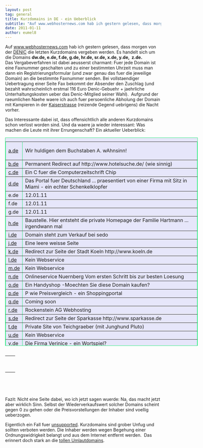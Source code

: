 ```yaml
---
layout: post
tag: general
title: Kurzdomains in DE - ein Ueberblick
subtitle: "Auf www.webhosternews.com hab ich gestern gelesen, dass morgen von der DENIC die letzten Kurzdomains vergeben werden. Es handelt sich um die Domains dw.de, e.de, f.de, g.de, hr.de, sr.de, x.de, y.de,  z.de. Das Vergabeverfahren ist dabei aeusserst charm&hellip;"
date: 2011-01-11
author: eumel8
---
```


<p>Auf <a href="http://www.webhosternews.com/2010/12/denic-kurzdomains/" target="_blank">www.webhosternews.com</a> hab ich gestern gelesen, dass morgen von der <a href="http://www.denic.de" target="_blank">DENIC</a> die letzten Kurzdomains vergeben werden. Es handelt sich um die Domains <strong>dw.de, e.de, f.de, g.de, hr.de, sr.de, x.de, y.de,  z.de. </strong>
<br/>
Das Vergabeverfahren ist dabei aeusserst charmant: Fuer jede Domain ist eine Faxnummer geschalten und zu einer bestimmten Uhrzeit muss man dann ein Registrierungsformular (und zwar genau das fuer die jeweilige Domain) an die bestimmte Faxnummer senden. Bei vollstaendiger Uebertragung einer Seite Fax bekommt der Absender den Zuschlag (und bezahlt wahrscheinlich erstmal 116 Euro Denic-Gebuehr + jaehrliche Unterhaltungskosten ueber das Denic-Mitglied seiner Wahl).  Aufgrund der raeumlichen Naehe waere ich auch fuer persoenliche Abholung der Domain mit Kampieren in der <a href="http://maps.google.de/maps?f=q&amp;source=s_q&amp;hl=de&amp;geocode=&amp;q=Denic+E.g.,+Kaiserstra%C3%9Fe,+Frankfurt&amp;sll=51.151786,10.415039&amp;sspn=19.842079,39.506836&amp;ie=UTF8&amp;hq=denic+eg&amp;hnear=Kaiserstra%C3%9Fe,+Frankfurt+am+Main,+Hessen&amp;ll=50.107809,8.666217&amp;spn=0.009881,0.01929&amp;z=16&amp;layer=c&amp;cbll=50.107761,8.666105&amp;panoid=rq1_B8EMkgIDZpTMp7-r_Q&amp;cbp=12,334.49,,0,5" target="_blank">Kaiserstrasse</a> (reizende Gegend uebrigens) die Nacht vorher.</p>
<p>Das Interessante dabei ist, dass offensichtlich alle anderen Kurzdomains schon verlost worden sind. Und da waere ja wieder interessant: Was machen die Leute mit ihrer Errungenschaft? Ein aktueller Ueberblick:</p>
<table style="border: 1px solid #17e873; background-color: #e6e6fa; width: 622px; height: 673px;" border="1" cellspacing="2" cellpadding="2" frame="border" rules="all" align="center">
<caption></caption> 
<tbody>
<tr style="background-color: #e6e6fa;">
<td style="background-color: #e6e6fa;"><a href="http://a.de" target="_blank">a.de</a></td>
<td style="background-color: #e6e6fa;">
<p>Wir huldigen dem Buchstaben A. wAhnsinn!</p>
</td>
</tr>
<tr>
<td><a href="http://b.de/" target="_blank">b.de</a></td>
<td>Permanent Redirect auf http://www.hotelsuche.de/ (wie sinnig)</td>
</tr>
<tr>
<td><a href="http://c.de" target="_blank">c.de</a></td>
<td>Ein C fuer die Computerzeitschrift Chip</td>
</tr>
<tr>
<td><a href="http://d.de" target="_blank">d.de</a></td>
<td>Das Portal fuer Deutschland ... praesentiert von einer Firma mit Sitz in Miami - ein echter Schenkelklopfer</td>
</tr>
<tr>
<td>e.de</td>
<td>12.01.11</td>
</tr>
<tr>
<td>f.de</td>
<td>12.01.11</td>
</tr>
<tr>
<td>g.de</td>
<td>12.01.11</td>
</tr>
<tr>
<td><a href="http://h.de" target="_blank">h.de</a></td>
<td><span>Baustelle. Hier entsteht die private Homepage der Familie Hartmann ... irgendwann mal<br /></span></td>
</tr>
<tr>
<td><a href="http://i.de" target="_blank">i.de</a></td>
<td>Domain steht zum Verkauf bei sedo</td>
</tr>
<tr>
<td><a href="http://j.de" target="_blank">j.de</a></td>
<td>Eine leere weisse Seite</td>
</tr>
<tr>
<td><a href="http://k.de" target="_blank">k.de</a></td>
<td>Redirect zur Seite der Stadt Koeln http://www.koeln.de</td>
</tr>
<tr>
<td><a href="http://l.de" target="_blank">l.de</a></td>
<td>Kein Webservice</td>
</tr>
<tr>
<td><a href="http://m.de" target="_blank">m.de</a></td>
<td>Kein Webservice</td>
</tr>
<tr>
<td><a href="http://n.de" target="_blank">n.de</a></td>
<td>Onlineservice Nuernberg Vom ersten Schritt bis zur besten Loesung</td>
</tr>
<tr>
<td><a href="http://o.de" target="_blank">o.de</a></td>
<td>Ein Handyshop -Moechten Sie diese Domain kaufen?</td>
</tr>
<tr>
<td><a href="http://p.de" target="_blank">p.de</a></td>
<td>P wie Preisvergleich - ein Shoppingportal</td>
</tr>
<tr>
<td><a href="http://q.de" target="_blank">q.de</a></td>
<td>Coming soon</td>
</tr>
<tr>
<td><a href="http://r.de" target="_blank">r.de</a></td>
<td>Rockenstein AG Webhosting</td>
</tr>
<tr>
<td><a href="http://s.de" target="_blank">s.de</a></td>
<td>Redirect zur Seite der Sparkasse http://www.sparkasse.de</td>
</tr>
<tr>
<td><a href="http://t.de" target="_blank">t.de</a></td>
<td>Private Site von Teichgraeber (mit Junghund Pluto)</td>
</tr>
<tr>
<td><a href="http://u.de" target="_blank">u.de</a></td>
<td>Kein Webservice</td>
</tr>
<tr>
<td><a href="http://v.de" target="_blank">v.de</a></td>
<td>Die Firma Verinice - ein Wortspiel?</td>
</tr>
<tr>
<td><a href="http://w.de" target="_blank">w.de</a></td>
<td>Tellus ... man weiss nicht was es ist.</td>
</tr>
<tr>
<td>x.de<br /></td>
<td>12.01.11<br /></td>
</tr>
<tr>
<td>y.de</td>
<td>12.01.11</td>
</tr>
<tr>
<td>z.de</td>
<td>12.01.11</td>
</tr>
</tbody>
</table>
<table border="0" align="left">
<tbody>
<tr>
<td><br /></td>
<td><br /></td>
</tr>
<tr>
<td><br /></td>
<td><br /></td>
</tr>
</tbody>
</table>
<p> </p>
<p> </p>
<p>Fazit: Nicht eine Seite dabei, wo ich jetzt sagen wuerde: Na, das macht jetzt aber wirklich Sinn. Selbst der Wiederverkaufswert solcher Domains scheint gegen 0 zu gehen oder die Preisvorstellungen der Inhaber sind voellig ueberzogen.</p>
<p>Eigentlich ein Fall fuer <a href="http://unsupported.eumel.de" target="_blank">unsupported</a>. Kurzdomains sind grober Unfug und sollten verboten werden. Die Inhaber werden wegen Begehung einer Ordnungswidrigkeit belangt und aus dem Internet entfernt werden.  Das erinnert doch stark an die <a href="http://www.klöker.de/" target="_blank">tollen Umlautdomains</a>.</p>
